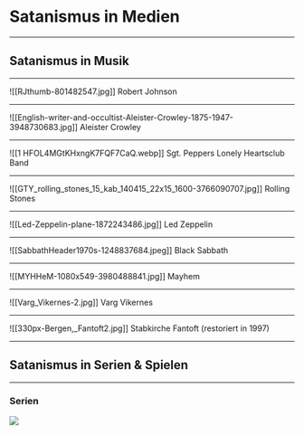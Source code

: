 # Satanismus in Medien
---
## Satanismus in Musik
---
![[RJthumb-801482547.jpg]]
Robert Johnson

---
![[English-writer-and-occultist-Aleister-Crowley-1875-1947-3948730683.jpg]]
Aleister Crowley

---
![[1 HFOL4MGtKHxngK7FQF7CaQ.webp]]
Sgt. Peppers Lonely Heartsclub Band

---
![[GTY_rolling_stones_15_kab_140415_22x15_1600-3766090707.jpg]]
Rolling Stones

---
![[Led-Zeppelin-plane-1872243486.jpg]]
Led Zeppelin

---
![[SabbathHeader1970s-1248837684.jpeg]]
Black Sabbath

---
![[MYHHeM-1080x549-3980488841.jpg]]
Mayhem

---
![[Varg_Vikernes-2.jpg]]
Varg Vikernes

---
![[330px-Bergen,_Fantoft2.jpg]]
Stabkirche Fantoft
(restoriert in 1997)

---
## Satanismus in Serien & Spielen

---
### Serien
![](https://lh7-us.googleusercontent.com/slidesz/AGV_vUf0AWiFYqzy66hMpujwNS5NJOEz_VRgMKnA4NSOSt5KKHUYjMkJqsWQpgMgU74-HzcZ1dN_5ehH-_5uLfsf9LM5qQZE-QrNEKMvgBDaQ3Ji1OsZBBzphvDCnjzZi21UJPXj_F3uutnsruNcm3EQfw9mopXH9gk=s2048?key=NDu-nL5v7vl_ylx0GpoioQ)